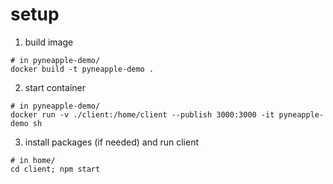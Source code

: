 # setup

1. build image

```shell
# in pyneapple-demo/
docker build -t pyneapple-demo .
```

2. start container

```shell
# in pyneapple-demo/
docker run -v ./client:/home/client --publish 3000:3000 -it pyneapple-demo sh
```

3. install packages (if needed) and run client

```shell
# in home/
cd client; npm start
```
